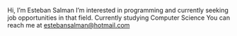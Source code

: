 Hi, I’m Esteban Salman
I’m interested in programming and currently seeking job opportunities in that field.
Currently studying Computer Science
You can reach me at estebansalman@hotmail.com
